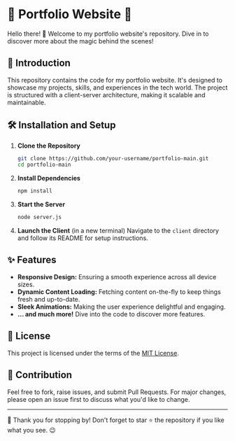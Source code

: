 
# 🌟 Portfolio Website 🌟

Hello there! 👋 Welcome to my portfolio website's repository. Dive in to discover more about the magic behind the scenes!

## 🚀 Introduction

This repository contains the code for my portfolio website. It's designed to showcase my projects, skills, and experiences in the tech world. The project is structured with a client-server architecture, making it scalable and maintainable.

## 🛠 Installation and Setup

1. **Clone the Repository**
   ```bash
   git clone https://github.com/your-username/portfolio-main.git
   cd portfolio-main
   ```

2. **Install Dependencies**
   ```bash
   npm install
   ```

3. **Start the Server**
   ```bash
   node server.js
   ```

4. **Launch the Client** (in a new terminal)
   Navigate to the `client` directory and follow its README for setup instructions.

## ✨ Features

- **Responsive Design:** Ensuring a smooth experience across all device sizes.
- **Dynamic Content Loading:** Fetching content on-the-fly to keep things fresh and up-to-date.
- **Sleek Animations:** Making the user experience delightful and engaging.
- **... and much more!** Dive into the code to discover more features.

## 📜 License

This project is licensed under the terms of the [MIT License](LICENSE).

## 🤝 Contribution

Feel free to fork, raise issues, and submit Pull Requests. For major changes, please open an issue first to discuss what you'd like to change.

---

🙌 Thank you for stopping by! Don't forget to star ⭐ the repository if you like what you see. 😉

